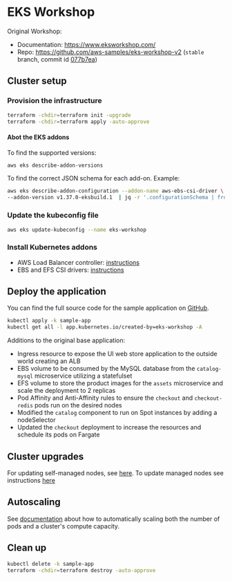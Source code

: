 # EKS Workshop

Original Workshop:
* Documentation: https://www.eksworkshop.com/
* Repo: https://github.com/aws-samples/eks-workshop-v2 (`stable` branch, commit id [077b7ea](https://github.com/aws-samples/eks-workshop-v2/tree/077b7ea90212c9b11711c4cf95bdd7520c65db90))

## Cluster setup

### Provision the infrastructure
```bash
terraform -chdir=terraform init -upgrade
terraform -chdir=terraform apply -auto-approve
```
#### Abot the EKS addons
To find the supported versions:
```bash
aws eks describe-addon-versions
```

To find the correct JSON schema for each add-on. Example:
```bash
aws eks describe-addon-configuration --addon-name aws-ebs-csi-driver \
--addon-version v1.37.0-eksbuild.1  | jq -r '.configurationSchema | fromjson'
```

### Update the kubeconfig file
```bash
aws eks update-kubeconfig --name eks-workshop
```

### Install Kubernetes addons

* AWS Load Balancer controller: [instructions](./docs/load-balancer.md)
* EBS and EFS CSI drivers: [instructions](./docs/storage.md)

## Deploy the application
You can find the full source code for the sample application on [GitHub](https://github.com/aws-containers/retail-store-sample-app).
```bash
kubectl apply -k sample-app
kubectl get all -l app.kubernetes.io/created-by=eks-workshop -A
```

Additions to the original base application:
* Ingress resource to expose the UI web store application to the outside world creating an ALB
* EBS volume to be consumed by the MySQL database from the `catalog-mysql` microservice utilizing a statefulset
* EFS volume to store the product images for the `assets` microservice and scale the deployment to 2 replicas
* Pod Affinity and Anti-Affinity rules to ensure the `checkout` and `checkout-redis` pods run on the desired nodes
* Modified the `catalog` component to run on Spot instances by adding a nodeSelector
* Updated the `checkout` deployment to increase the resources and schedule its pods on Fargate

## Cluster upgrades
For updating self-managed nodes, see [here](https://docs.aws.amazon.com/eks/latest/userguide/update-workers.html). To update managed nodes see instructions [here](./docs/managed-node-groups.md)

## Autoscaling
See [documentation](./docs/autoscaling.md) about how to automatically scaling both the number of pods and a cluster's compute capacity.

## Clean up
```bash
kubectl delete -k sample-app
terraform -chdir=terraform destroy -auto-approve
```


